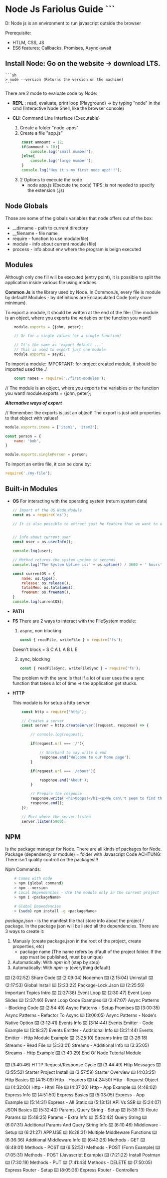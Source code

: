 # Node Js Fariolus Guide ```

 D: Node js is an environment to run javascript outside the browser

 Prerequisite:
 - HTLM, CSS, JS
 - ES6 features: Callbacks, Promises, Async-await

## Install Node: Go on the website -> download LTS.
   
    ```sh
    > node --version (Returns the version on the machine)
    ```

There are 2 mode to evaluate code by Node:
- **REPL** : read, evaluate, print loop (Playground) 
    -> by typing "node" in the cmd (Interactive Node Shell, like the browser console)

- **CLI**: Command Line Interface (Executable)
    1. Create a folder "node-apps"
    2. Create a file "app.js"
    
    ```js
        const ammount = 12;
        if(ammount < 10){
            console.log('small number');
        }else{
            console.log('large number');
        }
        console.log("Hey it's my first node app!!!");
    ```
    3. 2 Options to execute the code
        - node app.js (Execute the code)
        TIPS: is not needed to specify the extension (.js)

## Node Globals 

Those are some of the globals variables that node offers out of the box:

- __dirname - path to current directory
- __filename - file name
- require - function to use module(file)
- module - info about current module (file)
- process - info about env where the program is beign executed

## Modules

Although only one fill will be executed (entry point), it is possible to split the application inside various file using modules.

**Common Js** is the library used by Node.
In CommonJs, every file is module by default!
Modules - by definitions are Encapsulated Code (only share minimum).

To export a module, it should be written at the end of the file:
(The module is an object, where you exports the variables or the function you want!)

```js
    module.exports = {john, peter};

    // Or for a single values (or a single function)

    // It's the same as 'export default ...'
    // This is used to export just one module
    module.exports = sayHi;
```

To import a module:
IMPORTANT: for project created module, it should be imported used the ./
```js
    const names = require('./first-modules');
```

// The module is an object, where you exports the variables or the function you want!
module.exports = {john, peter};

***Alternative ways of export***

// Remember: the exports is just an object! The export is just add properties to that object with values!
```js
module.exports.items = ['item1', 'item2'];

const person = {
    name: 'bob',
}

module.exports.singlePerson = person;
```

To import an entire file, it can be done by:

```js
require('./my-file');
```

## Built-in Modules

- **OS**
    For interacting with the operating system (return system data)

    ```js
    // Import of the OS Node Module
    const os = require('os');

    // It is also possible to extract just he feature that we want to use


    // Info about current user
    const user = os.userInfo();

    console.log(user);

    // Method returns the system uptime in seconds
    console.log('The System Uptime is:' + os.uptime() / 3600 + ' hours');

    const currentOS = {
        name: os.type(),
        release: os.release(),
        totalMem: os.totalmem(),
        freeMem: os.freemem(),
    }
    console.log(currentOS);
    ```

- **PATH**

- **FS**
    There are 2 ways to interact with the FileSystem module:
    1. async, non blocking
        ```js
        const { readFile, writeFile } = require('fs');
        ```
    Doesn't block = S C A L A B L E
    
    2. sync, blocking  
        ```js
        const { readFileSync, writeFileSync } = require('fs');
        ```
    The problem with the sync is that if a lot of user uses the a sync function that 
    takes a lot of time => the application get stucks.
    
- **HTTP**

    This module is for setup a http server.
    
    ```js
        const http = require('http');

        // Creates a server
        const server = http.createServer((request, response) => {

            // console.log(request);

            if(request.url === '/'){

                // Shorhand to say write & end
                response.end('Welcome to our home page');
            }

            if(request.url === '/about'){

                response.end('About');
            }

            // Prepare the response
            response.write('<h1>Ooops!</h1><p>We can\'t seem to find the page you are looking for </p> <a href="/">Back Home</a>');
            response.end();
        });

        // Port where the server listen
        server.listen(5000);
    ```
## NPM
Is the package manager for Node. There are all kinds of packages for Node.
Package (dependency or module) = folder with Javascript Code
ACHTUNG: There isn't quality controll on the packages!!!

Npm Commands:

```sh
    # Comes with node
    > npm (global command)
    > npm --version
    # Local Dependencies - Use the module only in the current project
    > npm i <packageName>

    # Global Dependencies
    > (sudo) npm install -g <packageName>
```

*package.json* - is the manifest file that store info about the project / package.
In the package json will be listed all the dependencies.
There are 3 ways to create it:
1. Manualy (create package.json in the root of the project, create properties, etc)
    - package name (The name refers by dfault of the project folder. If the app must be published, must be unique)
2. Automatically: With *npm init* (step by step)
3. Automatically: With *npm -y* (everything default)

⌨️ (2:02:52​​) Share Code
⌨️ (2:09:04​​) Nodemon
⌨️ (2:15:04​​) Uninstall
⌨️ (2:17:53​​) Global Install
⌨️ (2:23:22​​) Package-Lock.Json
⌨️ (2:25:56​​) Important Topics Intro
⌨️ (2:27:38​​) Event Loop
⌨️ (2:30:47​​) Event Loop Slides
⌨️ (2:37:46​​) Event Loop Code Examples
⌨️ (2:47:07​​) Async Patterns - Blocking Code
⌨️ (2:54:49​​) Async Patterns - Setup Promises
⌨️ (3:00:35​​) Async Patterns - Refactor To Async
⌨️ (3:06:05​​) Async Patterns - Node's Native Option
⌨️ (3:12:41​​) Events Info
⌨️ (3:14:44​​) Events Emitter - Code Example
⌨️ (3:18:37​​) Events Emitter - Additional Info
⌨️ (3:21:44​​) Events Emitter - Http Module Example
⌨️ (3:25:10​​) Streams Intro
⌨️ (3:26:18​​) Streams - Read File
⌨️ (3:33:01​​) Streams - Additional Info
⌨️ (3:35:05​​) Streams - Http Example
⌨️ (3:40:29​​) End Of Node Tutorial Module

⌨️ (3:40:46​​) HTTP Request/Response Cycle
⌨️ (3:44:49​​) Http Messages
⌨️ (3:55:52​​) Starter Project Install
⌨️ (3:57:59​​) Starter Overview
⌨️ (4:03:25​​) Http Basics
⌨️ (4:15:09​​) Http - Headers
⌨️ (4:24:50​​) Http - Request Object
⌨️ (4:32:00​​) Http - Html File
⌨️ (4:37:20​​) Http - App Example
⌨️ (4:48:02​​) Express Info
⌨️ (4:51:50​​) Express Basics
⌨️ (5:03:05​​) Express - App Example
⌨️ (5:14:31​​) Express - All Static
⌨️ (5:18:13​​) API Vs SSR
⌨️ (5:24:07​​) JSON Basics
⌨️ (5:32:40​​) Params, Query String - Setup
⌨️ (5:39:13​​) Route Params
⌨️ (5:48:25​​) Params - Extra Info
⌨️ (5:50:42​​) Query String
⌨️ (6:07:31​​) Additional Params And Query String Info
⌨️ (6:10:46​​) Middleware - Setup
⌨️ (6:21:27​​) APP.USE
⌨️ (6:28:31​​) Multiple Middleware Functions
⌨️ (6:36:36​​) Additional Middleware Info
⌨️ (6:43:26​​) Methods - GET
⌨️ (6:49:01​​) Methods - POST
⌨️ (6:52:53​​) Methods - POST (Form Example)
⌨️ (7:05:31​​) Methods - POST (Javascript Example)
⌨️ (7:21:22​​) Install Postman
⌨️ (7:30:19​​) Methods - PUT
⌨️ (7:41:43​​) Methods - DELETE
⌨️ (7:50:05​​) Express Router - Setup
⌨️ (8:05:36​) Express Router - Controllers
